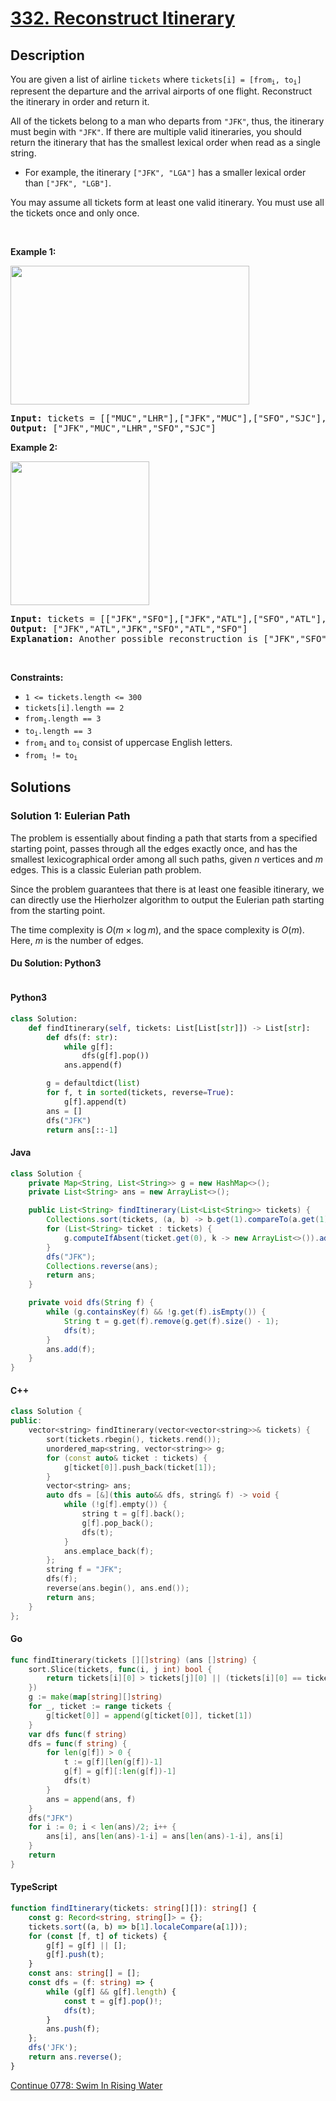 # [332. Reconstruct Itinerary](https://leetcode.com/problems/reconstruct-itinerary)

## Description

<p>You are given a list of airline <code>tickets</code> where <code>tickets[i] = [from<sub>i</sub>, to<sub>i</sub>]</code> represent the departure and the arrival airports of one flight. Reconstruct the itinerary in order and return it.</p>

<p>All of the tickets belong to a man who departs from <code>&quot;JFK&quot;</code>, thus, the itinerary must begin with <code>&quot;JFK&quot;</code>. If there are multiple valid itineraries, you should return the itinerary that has the smallest lexical order when read as a single string.</p>

<ul>
	<li>For example, the itinerary <code>[&quot;JFK&quot;, &quot;LGA&quot;]</code> has a smaller lexical order than <code>[&quot;JFK&quot;, &quot;LGB&quot;]</code>.</li>
</ul>

<p>You may assume all tickets form at least one valid itinerary. You must use all the tickets once and only once.</p>

<p>&nbsp;</p>
<p><strong class="example">Example 1:</strong></p>
<img alt="" src="https://fastly.jsdelivr.net/gh/doocs/leetcode@main/solution/0300-0399/0332.Reconstruct%20Itinerary/images/itinerary1-graph.jpg" style="width: 382px; height: 222px;" />
<pre>
<strong>Input:</strong> tickets = [[&quot;MUC&quot;,&quot;LHR&quot;],[&quot;JFK&quot;,&quot;MUC&quot;],[&quot;SFO&quot;,&quot;SJC&quot;],[&quot;LHR&quot;,&quot;SFO&quot;]]
<strong>Output:</strong> [&quot;JFK&quot;,&quot;MUC&quot;,&quot;LHR&quot;,&quot;SFO&quot;,&quot;SJC&quot;]
</pre>

<p><strong class="example">Example 2:</strong></p>
<img alt="" src="https://fastly.jsdelivr.net/gh/doocs/leetcode@main/solution/0300-0399/0332.Reconstruct%20Itinerary/images/itinerary2-graph.jpg" style="width: 222px; height: 230px;" />
<pre>
<strong>Input:</strong> tickets = [[&quot;JFK&quot;,&quot;SFO&quot;],[&quot;JFK&quot;,&quot;ATL&quot;],[&quot;SFO&quot;,&quot;ATL&quot;],[&quot;ATL&quot;,&quot;JFK&quot;],[&quot;ATL&quot;,&quot;SFO&quot;]]
<strong>Output:</strong> [&quot;JFK&quot;,&quot;ATL&quot;,&quot;JFK&quot;,&quot;SFO&quot;,&quot;ATL&quot;,&quot;SFO&quot;]
<strong>Explanation:</strong> Another possible reconstruction is [&quot;JFK&quot;,&quot;SFO&quot;,&quot;ATL&quot;,&quot;JFK&quot;,&quot;ATL&quot;,&quot;SFO&quot;] but it is larger in lexical order.
</pre>

<p>&nbsp;</p>
<p><strong>Constraints:</strong></p>

<ul>
	<li><code>1 &lt;= tickets.length &lt;= 300</code></li>
	<li><code>tickets[i].length == 2</code></li>
	<li><code>from<sub>i</sub>.length == 3</code></li>
	<li><code>to<sub>i</sub>.length == 3</code></li>
	<li><code>from<sub>i</sub></code> and <code>to<sub>i</sub></code> consist of uppercase English letters.</li>
	<li><code>from<sub>i</sub> != to<sub>i</sub></code></li>
</ul>

## Solutions

### Solution 1: Eulerian Path

The problem is essentially about finding a path that starts from a specified starting point, passes through all the edges exactly once, and has the smallest lexicographical order among all such paths, given $n$ vertices and $m$ edges. This is a classic Eulerian path problem.

Since the problem guarantees that there is at least one feasible itinerary, we can directly use the Hierholzer algorithm to output the Eulerian path starting from the starting point.

The time complexity is $O(m \times \log m)$, and the space complexity is $O(m)$. Here, $m$ is the number of edges.

#### Du Solution: Python3
```

```

#### Python3

```python
class Solution:
    def findItinerary(self, tickets: List[List[str]]) -> List[str]:
        def dfs(f: str):
            while g[f]:
                dfs(g[f].pop())
            ans.append(f)

        g = defaultdict(list)
        for f, t in sorted(tickets, reverse=True):
            g[f].append(t)
        ans = []
        dfs("JFK")
        return ans[::-1]
```

#### Java

```java
class Solution {
    private Map<String, List<String>> g = new HashMap<>();
    private List<String> ans = new ArrayList<>();

    public List<String> findItinerary(List<List<String>> tickets) {
        Collections.sort(tickets, (a, b) -> b.get(1).compareTo(a.get(1)));
        for (List<String> ticket : tickets) {
            g.computeIfAbsent(ticket.get(0), k -> new ArrayList<>()).add(ticket.get(1));
        }
        dfs("JFK");
        Collections.reverse(ans);
        return ans;
    }

    private void dfs(String f) {
        while (g.containsKey(f) && !g.get(f).isEmpty()) {
            String t = g.get(f).remove(g.get(f).size() - 1);
            dfs(t);
        }
        ans.add(f);
    }
}
```

#### C++

```cpp
class Solution {
public:
    vector<string> findItinerary(vector<vector<string>>& tickets) {
        sort(tickets.rbegin(), tickets.rend());
        unordered_map<string, vector<string>> g;
        for (const auto& ticket : tickets) {
            g[ticket[0]].push_back(ticket[1]);
        }
        vector<string> ans;
        auto dfs = [&](this auto&& dfs, string& f) -> void {
            while (!g[f].empty()) {
                string t = g[f].back();
                g[f].pop_back();
                dfs(t);
            }
            ans.emplace_back(f);
        };
        string f = "JFK";
        dfs(f);
        reverse(ans.begin(), ans.end());
        return ans;
    }
};
```

#### Go

```go
func findItinerary(tickets [][]string) (ans []string) {
	sort.Slice(tickets, func(i, j int) bool {
		return tickets[i][0] > tickets[j][0] || (tickets[i][0] == tickets[j][0] && tickets[i][1] > tickets[j][1])
	})
	g := make(map[string][]string)
	for _, ticket := range tickets {
		g[ticket[0]] = append(g[ticket[0]], ticket[1])
	}
	var dfs func(f string)
	dfs = func(f string) {
		for len(g[f]) > 0 {
			t := g[f][len(g[f])-1]
			g[f] = g[f][:len(g[f])-1]
			dfs(t)
		}
		ans = append(ans, f)
	}
	dfs("JFK")
	for i := 0; i < len(ans)/2; i++ {
		ans[i], ans[len(ans)-1-i] = ans[len(ans)-1-i], ans[i]
	}
	return
}
```

#### TypeScript

```ts
function findItinerary(tickets: string[][]): string[] {
    const g: Record<string, string[]> = {};
    tickets.sort((a, b) => b[1].localeCompare(a[1]));
    for (const [f, t] of tickets) {
        g[f] = g[f] || [];
        g[f].push(t);
    }
    const ans: string[] = [];
    const dfs = (f: string) => {
        while (g[f] && g[f].length) {
            const t = g[f].pop()!;
            dfs(t);
        }
        ans.push(f);
    };
    dfs('JFK');
    return ans.reverse();
}
```

[Continue 0778: Swim In Rising Water](../../0700-0799/0778.Swim%20in%20Rising%20Water/README.md)